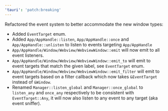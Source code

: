 ```yaml
---
'tauri': 'patch:breaking'
---
```


Refactored the event system to better accommodate the new window types:

- Added `EventTarget` enum.
- Added `App/AppHandle::listen`, `App/AppHandle::once` and `App/AppHandle::unlisten` to listen to events targeting `App/AppHandle`
- `App/AppHandle/Window/Webview/WebviewWindow::emit` will now emit to all event listeners.
- `App/AppHandle/Window/Webview/WebviewWindow::emit_to` will emit to event targets that match the given label, see `EventTarget` enum.
- `App/AppHandle/Window/Webview/WebviewWindow::emit_filter` will emit to event targets based on a filter callback which now takes `&EventTarget` instead of `&Window`.
- Renamed `Manager::listen_global` and `Manager::once_global` to `listen_any` and `once_any` respectively to be consistent with `EventTarget::Any`, it will now also listen to any event to any target (aka event sniffer).
